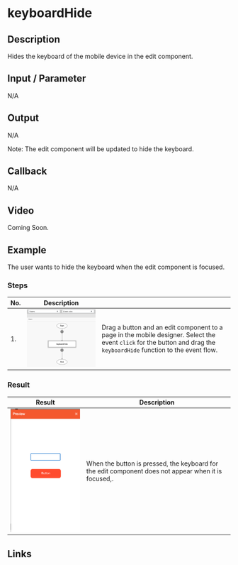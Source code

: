 # keyboardHide

## Description

Hides the keyboard of the mobile device in the edit component.

## Input / Parameter

N/A

## Output

N/A

Note: The edit component will be updated to hide the keyboard.

## Callback

N/A

## Video

Coming Soon.

<!-- Format: [![Video]({image-path})]({url-link}) -->

## Example

The user wants to hide the keyboard when the edit component is focused.

<!-- Share a scenario, like a user requirements. -->

### Steps

| No. | Description |  |
| ------ | ------ | ------ |
| 1. | ![](./keyboardHide-step-1.png) | Drag a button and an edit component to a page in the mobile designer. Select the event `click` for the button and drag the `keyboardHide` function to the event flow. |

<!-- Show the steps and share some screenshots.

1. .....

Format: ![]({image-path}) -->

### Result

| Result | Description |
| ------ | ------ |
| ![](./keyboardHide-result-1.png) | When the button is pressed, the keyboard for the edit component does not appear when it is focused,. |

<!-- Explain the output.

Format: ![]({image-path}) -->

## Links